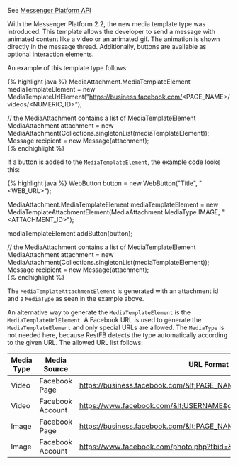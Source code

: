 See <a target="_blank" href="https://developers.facebook.com/docs/messenger-platform/send-messages/template/media" class="badge badge-primary">Messenger Platform API</a>

With the Messenger Platform 2.2, the new media template type was introduced. This template allows the developer to send a message with animated content like a video or an animated gif. The animation is shown directly in the message thread. Additionally, buttons are available as optional interaction elements.

An example of this template type follows:

{% highlight java %}
MediaAttachment.MediaTemplateElement mediaTemplateElement =
     new MediaTemplateUrlElement("https://business.facebook.com/<PAGE_NAME>/videos/<NUMERIC_ID>");

// the MediaAttachment contains a list of MediaTemplateElement
MediaAttachment attachment = new MediaAttachment(Collections.singletonList(mediaTemplateElement));
Message recipient = new Message(attachment);	 
{% endhighlight %}

If a button is added to the `MediaTemplateElement`, the example code looks this:

{% highlight java %}
WebButton button = new WebButton("Title", "<WEB_URL>");

MediaAttachment.MediaTemplateElement mediaTemplateElement =
     new MediaTemplateAttachmentElement(MediaAttachment.MediaType.IMAGE, "<ATTACHMENT_ID>");

mediaTemplateElement.addButton(button);

// the MediaAttachment contains a list of MediaTemplateElement
MediaAttachment attachment = new MediaAttachment(Collections.singletonList(mediaTemplateElement));
Message recipient = new Message(attachment);	 
{% endhighlight %}

The `MediaTemplateAttachmentElement` is generated with an attachment id and a `MediaType` as seen in the example above. 

An alternative way to generate the `MediaTemplateElement` is the `MediaTemplateUrlElement`. A Facebook URL is used to generate the `MediaTemplateElement` and only special URLs are allowed. The `MediaType` is not needed here, because RestFB detects the type automatically according to the given URL.  The allowed URL list follows:

| Media Type | Media Source | URL Format |
| ---------- | ------------ | ---------- |
| Video | Facebook Page | https://business.facebook.com/&lt;PAGE_NAME&gt;/videos/&lt;NUMERIC_ID&gt; |
| Video | Facebook Account | https://www.facebook.com/&lt;USERNAME&gt;/videos/&lt;NUMERIC_ID&gt; |
| Image | Facebook Page | https://business.facebook.com/&lt;PAGE_NAME&gt;/photos/&lt;NUMERIC_ID&gt; |
| Image | Facebook Account | https://www.facebook.com/photo.php?fbid=&lt;NUMERIC_ID&gt; |

